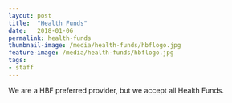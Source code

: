 ```yaml
---
layout: post
title:  "Health Funds"
date:   2018-01-06
permalink: health-funds
thumbnail-image: /media/health-funds/hbflogo.jpg
feature-image: /media/health-funds/hbflogo.jpg
tags: 
- staff
---
```


We are a HBF preferred provider, but we accept all Health Funds.